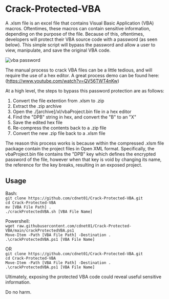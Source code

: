 # Crack-Protected-VBA

A .xlsm file is an excel file that contains Visual Basic Application (VBA) macros. Oftentimes, these macros can contain sensitive information, depending on the purpose of the file. Because of this, oftentimes, developers will protect their VBA source code with a password (as seen below). This simple script will bypass the password and allow a user to view, manipulate, and save the original VBA code. 

![vba password](https://www.top-password.com/images/vba-project-password.png)

The manual process to crack VBA files can be a little tedious, and will require the use of a hex editor. A great process demo can be found here: (https://www.youtube.com/watch?v=QV56TWT4nKw)

At a high level, the steps to bypass this password protection are as follows:
  1. Convert the file extention from .xlsm to .zip
  2. Extract the .zip archive
  3. Open the ./[archive]/xl/vbaProject.bin file in a hex editor
  4. Find the "DPB" string in hex, and convert the "B" to an "X"
  5. Save the edited hex file
  6. Re-compress the contents back to a .zip file
  7. Convert the new .zip file back to a .xlsm file

The reason this process works is because within the compressed .xlsm file package contain the project files in Open XML format. Specifically, the vbaProject.bin file contains the "DPB" key which defines the encrypted password of the file, however when that key is void by changing its name, the reference for the key breaks, resulting in an exposed project. 

## Usage
Bash: \
`git clone https://github.com/cdnet01/Crack-Protected-VBA.git` \
`cd Crack-Protected-VBA` \
`mv [VBA File Path] .` \
`./crackProtectedVBA.sh [VBA File Name]`

Powershell: \
`wget raw.githubusercontent.com/cdnet01/Crack-Protected-VBA/main/crackProtectedVBA.ps1` \
`Move-Item -Path [VBA File Path] -Destination .` \
`.\crackProtectedVBA.ps1 [VBA File Name]`

OR \
`git clone https://github.com/cdnet01/Crack-Protected-VBA.git` \
`cd Crack-Protected-VBA` \
`Move-Item -Path [VBA File Path] -Destination .` \
`.\crackProtectedVBA.ps1 [VBA File Name]`

Ultimately, exposing the protected VBA code could reveal useful sensitive information. 

Do no harm. 
